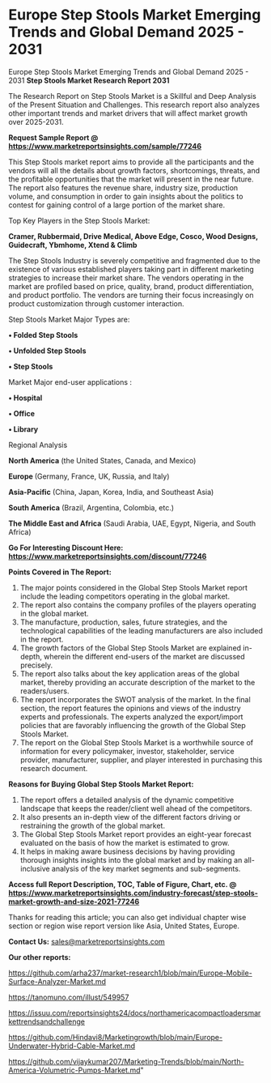 # Europe Step Stools Market Emerging Trends and Global Demand 2025 - 2031
Europe Step Stools Market Emerging Trends and Global Demand 2025 - 2031
<strong>Step Stools Market Research Report 2031</strong>

The Research Report on Step Stools Market is a Skillful and Deep Analysis of the Present Situation and Challenges. This research report also analyzes other important trends and market drivers that will affect market growth over 2025-2031.

<strong>Request Sample Report @ <a href=https://www.marketreportsinsights.com/sample/77246>https://www.marketreportsinsights.com/sample/77246</a></strong>

This Step Stools market report aims to provide all the participants and the vendors will all the details about growth factors, shortcomings, threats, and the profitable opportunities that the market will present in the near future. The report also features the revenue share, industry size, production volume, and consumption in order to gain insights about the politics to contest for gaining control of a large portion of the market share.

Top Key Players in the Step Stools Market:

<strong>Cramer, Rubbermaid, Drive Medical, Above Edge, Cosco, Wood Designs, Guidecraft, Ybmhome, Xtend & Climb</strong>

The Step Stools Industry is severely competitive and fragmented due to the existence of various established players taking part in different marketing strategies to increase their market share. The vendors operating in the market are profiled based on price, quality, brand, product differentiation, and product portfolio. The vendors are turning their focus increasingly on product customization through customer interaction.

Step Stools Market Major Types are:

<strong>• Folded Step Stools

• Unfolded Step Stools

• Step Stools</strong>

Market Major end-user applications :

<strong>• Hospital

• Office

• Library</strong>

Regional Analysis

</u><strong><b>North America</b></strong> (the United States, Canada, and Mexico)

<strong><b>Europe </b></strong>(Germany, France, UK, Russia, and Italy)

<strong><b>Asia-Pacific</b></strong> (China, Japan, Korea, India, and Southeast Asia)

<strong><b>South America</b></strong> (Brazil, Argentina, Colombia, etc.)

<strong><b>The Middle East and Africa</b></strong> (Saudi Arabia, UAE, Egypt, Nigeria, and South Africa)

<strong>Go For Interesting Discount Here: <a href=https://www.marketreportsinsights.com/discount/77246>https://www.marketreportsinsights.com/discount/77246</a></strong>

<strong>Points Covered in The Report:</strong>
<ol>
  <li>The major points considered in the Global Step Stools Market report include the leading competitors operating in the global market.</li>
  <li>The report also contains the company profiles of the players operating in the global market.</li>
  <li>The manufacture, production, sales, future strategies, and the technological capabilities of the leading manufacturers are also included in the report.</li>
  <li>The growth factors of the Global Step Stools Market are explained in-depth, wherein the different end-users of the market are discussed precisely.</li>
  <li>The report also talks about the key application areas of the global market, thereby providing an accurate description of the market to the readers/users.</li>
  <li>The report incorporates the SWOT analysis of the market. In the final section, the report features the opinions and views of the industry experts and professionals. The experts analyzed the export/import policies that are favorably influencing the growth of the Global Step Stools Market.</li>
  <li>The report on the Global Step Stools Market is a worthwhile source of information for every policymaker, investor, stakeholder, service provider, manufacturer, supplier, and player interested in purchasing this research document.</li>
</ol>
<strong>Reasons for Buying Global Step Stools Market Report:</strong>

<ol>
  <li>The report offers a detailed analysis of the dynamic competitive landscape that keeps the reader/client well ahead of the competitors.</li>
  <li>It also presents an in-depth view of the different factors driving or restraining the growth of the global market.</li>
  <li>The Global Step Stools Market report provides an eight-year forecast evaluated on the basis of how the market is estimated to grow.</li>
  <li>It helps in making aware business decisions by having providing thorough insights insights into the global market and by making an all-inclusive analysis of the key market segments and sub-segments.</li>
</ol>
<strong>Access full Report Description, TOC, Table of Figure, Chart, etc. @ <a href=https://www.marketreportsinsights.com/industry-forecast/step-stools-market-growth-and-size-2021-77246>https://www.marketreportsinsights.com/industry-forecast/step-stools-market-growth-and-size-2021-77246</a></strong>


Thanks for reading this article; you can also get individual chapter wise section or region wise report version like Asia, United States, Europe.

<strong>Contact Us:</strong>
sales@marketreportsinsights.com

<strong>Our other reports:</strong>

<a href=https://github.com/arha237/market-research1/blob/main/Europe-Mobile-Surface-Analyzer-Market.md>https://github.com/arha237/market-research1/blob/main/Europe-Mobile-Surface-Analyzer-Market.md</a>

<a href=https://tanomuno.com/illust/549957>https://tanomuno.com/illust/549957</a>

<a href=https://issuu.com/reportsinsights24/docs/northamericacompactloadersmarkettrendsandchallenge>https://issuu.com/reportsinsights24/docs/northamericacompactloadersmarkettrendsandchallenge</a>

<a href=https://github.com/Hindavi8/Marketingrowth/blob/main/Europe-Underwater-Hybrid-Cable-Market.md>https://github.com/Hindavi8/Marketingrowth/blob/main/Europe-Underwater-Hybrid-Cable-Market.md</a>

<a href=https://github.com/vijaykumar207/Marketing-Trends/blob/main/North-America-Volumetric-Pumps-Market.md>https://github.com/vijaykumar207/Marketing-Trends/blob/main/North-America-Volumetric-Pumps-Market.md</a>"
